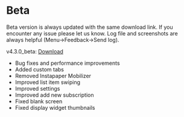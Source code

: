 Beta
=======

Beta version is always updated with the same download link. If you encounter any issue please let us know. Log file and screenshots are always helpful (Menu->Feedback->Send log).

v4.3.0_beta: [Download](https://github.com/noinnion/greader/blob/master/beta/gReader-4.3.0_pro-beta.apk?raw=true)
- Bug fixes and performance improvements
- Added custom tabs
- Removed Instapaper Mobilizer
- Improved list item swiping
- Improved settings
- Improved add new subscription
- Fixed blank screen
- Fixed display widget thumbnails

